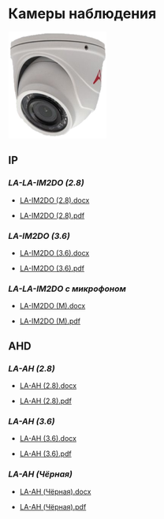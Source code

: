 # Камеры наблюдения

![CoupleCamera](../../img/camera-ah-ip-cutout.png)

## IP

### *LA-LA-IM2DO (2.8)*

* [LA-IM2DO (2.8).docx](passports\Несогласованные\Камеры_наблюдения\LA-IM2DO(2.8).docx ':ignore')

* [LA-IM2DO (2.8).pdf](passports\Несогласованные\Камеры_наблюдения\LA-IM2DO(2.8).pdf ':ignore')

### *LA-IM2DO (3.6)*

* [LA-IM2DO (3.6).docx](passports\Несогласованные\Камеры_наблюдения\LA-IM2DO(3.6).docx ':ignore')

* [LA-IM2DO (3.6).pdf](passports\Несогласованные\Камеры_наблюдения\LA-IM2DO(3.6).pdf ':ignore')

### *LA-LA-IM2DO с микрофоном*

* [LA-IM2DO (M).docx](passports\Несогласованные\Камеры_наблюдения\LA-IM2DO(M).docx ':ignore')

* [LA-IM2DO (M).pdf](passports\Несогласованные\Камеры_наблюдения\LA-IM2DO(M).pdf ':ignore')

## AHD

### *LA-AH (2.8)*

* [LA-AH (2.8).docx](passports\Несогласованные\Камеры_наблюдения\LA-AH(2.8).docx ':ignore')

* [LA-AH (2.8).pdf](passports\Несогласованные\Камеры_наблюдения\LA-AH(2.8).pdf ':ignore')

### *LA-AH (3.6)*

* [LA-AH (3.6).docx](passports\Несогласованные\Камеры_наблюдения\LA-AH(3.6).docx ':ignore')

* [LA-AH (3.6).pdf](passports\Несогласованные\Камеры_наблюдения\LA-AH(3.6).pdf ':ignore')

### *LA-AH (Чёрная)*

* [LA-AH (Чёрная).docx](passports\Несогласованные\Камеры_наблюдения\LA-AH(B).docx ':ignore')

* [LA-AH (Чёрная).pdf](passports\Несогласованные\Камеры_наблюдения\LA-AH(B).pdf ':ignore')
